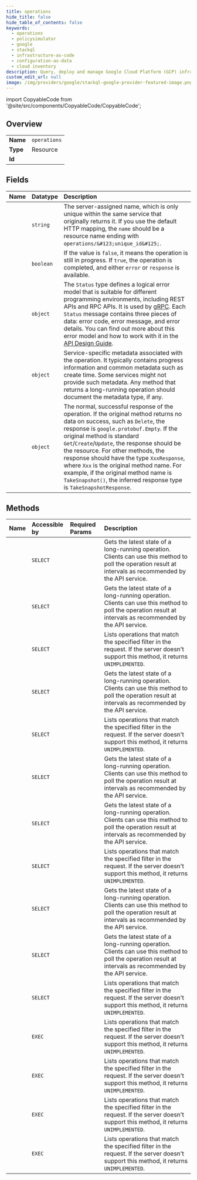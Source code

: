 ```yaml
---
title: operations
hide_title: false
hide_table_of_contents: false
keywords:
  - operations
  - policysimulator
  - google    
  - stackql
  - infrastructure-as-code
  - configuration-as-data
  - cloud inventory
description: Query, deploy and manage Google Cloud Platform (GCP) infrastructure and resources using SQL
custom_edit_url: null
image: /img/providers/google/stackql-google-provider-featured-image.png
---
```


import CopyableCode from '@site/src/components/CopyableCode/CopyableCode';




## Overview
<table><tbody>
<tr><td><b>Name</b></td><td><code>operations</code></td></tr>
<tr><td><b>Type</b></td><td>Resource</td></tr>
<tr><td><b>Id</b></td><td><CopyableCode code="policysimulator.operations" /></td></tr>
</tbody></table>

## Fields
| Name | Datatype | Description |
|:-----|:---------|:------------|
| <CopyableCode code="name" /> | `string` | The server-assigned name, which is only unique within the same service that originally returns it. If you use the default HTTP mapping, the `name` should be a resource name ending with `operations/&#123;unique_id&#125;`. |
| <CopyableCode code="done" /> | `boolean` | If the value is `false`, it means the operation is still in progress. If `true`, the operation is completed, and either `error` or `response` is available. |
| <CopyableCode code="error" /> | `object` | The `Status` type defines a logical error model that is suitable for different programming environments, including REST APIs and RPC APIs. It is used by [gRPC](https://github.com/grpc). Each `Status` message contains three pieces of data: error code, error message, and error details. You can find out more about this error model and how to work with it in the [API Design Guide](https://cloud.google.com/apis/design/errors). |
| <CopyableCode code="metadata" /> | `object` | Service-specific metadata associated with the operation. It typically contains progress information and common metadata such as create time. Some services might not provide such metadata. Any method that returns a long-running operation should document the metadata type, if any. |
| <CopyableCode code="response" /> | `object` | The normal, successful response of the operation. If the original method returns no data on success, such as `Delete`, the response is `google.protobuf.Empty`. If the original method is standard `Get`/`Create`/`Update`, the response should be the resource. For other methods, the response should have the type `XxxResponse`, where `Xxx` is the original method name. For example, if the original method name is `TakeSnapshot()`, the inferred response type is `TakeSnapshotResponse`. |
## Methods
| Name | Accessible by | Required Params | Description |
|:-----|:--------------|:----------------|:------------|
| <CopyableCode code="folders_locations_org_policy_violations_previews_operations_get" /> | `SELECT` | <CopyableCode code="foldersId, locationsId, operationsId, orgPolicyViolationsPreviewsId" /> | Gets the latest state of a long-running operation. Clients can use this method to poll the operation result at intervals as recommended by the API service. |
| <CopyableCode code="folders_locations_replays_operations_get" /> | `SELECT` | <CopyableCode code="foldersId, locationsId, operationsId, replaysId" /> | Gets the latest state of a long-running operation. Clients can use this method to poll the operation result at intervals as recommended by the API service. |
| <CopyableCode code="folders_locations_replays_operations_list" /> | `SELECT` | <CopyableCode code="foldersId, locationsId, replaysId" /> | Lists operations that match the specified filter in the request. If the server doesn't support this method, it returns `UNIMPLEMENTED`. |
| <CopyableCode code="operations_get" /> | `SELECT` | <CopyableCode code="operationsId" /> | Gets the latest state of a long-running operation. Clients can use this method to poll the operation result at intervals as recommended by the API service. |
| <CopyableCode code="operations_list" /> | `SELECT` |  | Lists operations that match the specified filter in the request. If the server doesn't support this method, it returns `UNIMPLEMENTED`. |
| <CopyableCode code="organizations_locations_org_policy_violations_previews_operations_get" /> | `SELECT` | <CopyableCode code="locationsId, operationsId, orgPolicyViolationsPreviewsId, organizationsId" /> | Gets the latest state of a long-running operation. Clients can use this method to poll the operation result at intervals as recommended by the API service. |
| <CopyableCode code="organizations_locations_replays_operations_get" /> | `SELECT` | <CopyableCode code="locationsId, operationsId, organizationsId, replaysId" /> | Gets the latest state of a long-running operation. Clients can use this method to poll the operation result at intervals as recommended by the API service. |
| <CopyableCode code="organizations_locations_replays_operations_list" /> | `SELECT` | <CopyableCode code="locationsId, organizationsId, replaysId" /> | Lists operations that match the specified filter in the request. If the server doesn't support this method, it returns `UNIMPLEMENTED`. |
| <CopyableCode code="projects_locations_org_policy_violations_previews_operations_get" /> | `SELECT` | <CopyableCode code="locationsId, operationsId, orgPolicyViolationsPreviewsId, projectsId" /> | Gets the latest state of a long-running operation. Clients can use this method to poll the operation result at intervals as recommended by the API service. |
| <CopyableCode code="projects_locations_replays_operations_get" /> | `SELECT` | <CopyableCode code="locationsId, operationsId, projectsId, replaysId" /> | Gets the latest state of a long-running operation. Clients can use this method to poll the operation result at intervals as recommended by the API service. |
| <CopyableCode code="projects_locations_replays_operations_list" /> | `SELECT` | <CopyableCode code="locationsId, projectsId, replaysId" /> | Lists operations that match the specified filter in the request. If the server doesn't support this method, it returns `UNIMPLEMENTED`. |
| <CopyableCode code="_folders_locations_replays_operations_list" /> | `EXEC` | <CopyableCode code="foldersId, locationsId, replaysId" /> | Lists operations that match the specified filter in the request. If the server doesn't support this method, it returns `UNIMPLEMENTED`. |
| <CopyableCode code="_operations_list" /> | `EXEC` |  | Lists operations that match the specified filter in the request. If the server doesn't support this method, it returns `UNIMPLEMENTED`. |
| <CopyableCode code="_organizations_locations_replays_operations_list" /> | `EXEC` | <CopyableCode code="locationsId, organizationsId, replaysId" /> | Lists operations that match the specified filter in the request. If the server doesn't support this method, it returns `UNIMPLEMENTED`. |
| <CopyableCode code="_projects_locations_replays_operations_list" /> | `EXEC` | <CopyableCode code="locationsId, projectsId, replaysId" /> | Lists operations that match the specified filter in the request. If the server doesn't support this method, it returns `UNIMPLEMENTED`. |
